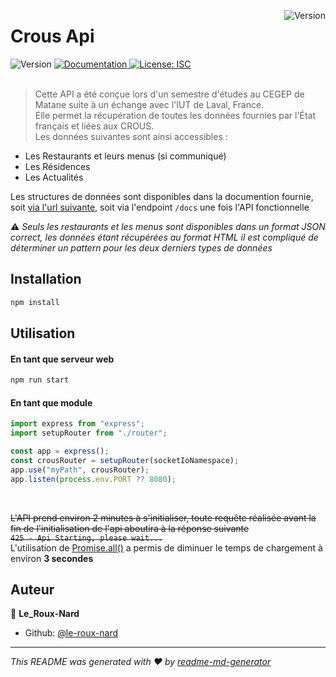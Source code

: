 <p>
  <img alt="Version" src="https://api.gouv.fr/images/api-logo/logo-cnous.png" align="right"/>
  <h1 align="left">Crous Api</h1>
</p>
<p>
  <img alt="Version" src="https://img.shields.io/badge/version-1.0-blue.svg?cacheSeconds=2592000" />
  <a href="https://le-roux-nard.github.io/crous-api/" target="_blank">
    <img alt="Documentation" src="https://img.shields.io/badge/documentation-yes-brightgreen.svg" />
  </a>
  <a href="#" target="_blank">
    <img alt="License: ISC" src="https://img.shields.io/badge/License-ISC-yellow.svg" />
  </a>
  <br/>
  <br/>
</p>

> Cette API a été conçue lors d'un semestre d'études au CEGEP de Matane suite à un échange avec l'IUT de Laval, France.
> <br/>
> Elle permet la récupération de toutes les données fournies par l'État français et liées aux CROUS.
> <br/>
> Les données suivantes sont ainsi accessibles :
> <br/>

-   Les Restaurants et leurs menus (si communiqué)
-   Les Résidences
-   Les Actualités

Les structures de données sont disponibles dans la documention fournie, soit [via l'url suivante](https://le-roux-nard.github.io/crous-api/), soit via l'endpoint `/docs` une fois l'API fonctionnelle

⚠ _Seuls les restaurants et les menus sont disponibles dans un format JSON correct, les données étant récupérées au format HTML il est compliqué de déterminer un pattern pour les deux derniers types de données_

## Installation

```sh
npm install
```

## Utilisation

#### En tant que serveur web

```sh
npm run start
```

#### En tant que module

```ts
import express from "express";
import setupRouter from "./router";

const app = express();
const crousRouter = setupRouter(socketIoNamespace);
app.use("myPath", crousRouter);
app.listen(process.env.PORT ?? 8080);
```

<br/>

~~L'API prend environ 2 minutes à s'initialiser, toute requête réalisée avant la fin de l'initialisation de l'api aboutira à la réponse suivante~~
<br/>
~~`425 - Api Starting, please wait...`~~
<br/>
L'utilisation de [Promise.all()](https://developer.mozilla.org/fr/docs/Web/JavaScript/Reference/Global_Objects/Promise/all) a permis de diminuer le temps de chargement à environ **3 secondes**

## Auteur

👤 **Le_Roux-Nard**

<!-- -   Website: ... -->

-   Github: [@le-roux-nard](https://github.com/le-roux-nard)

---

_This README was generated with ❤️ by [readme-md-generator](https://github.com/kefranabg/readme-md-generator)_
